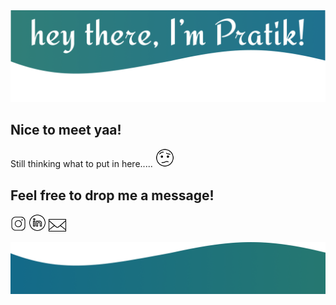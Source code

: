 <img src="header.png">

## Nice to meet yaa! 

Still thinking what to put in here..... <img src="confused.gif" width="30px" height="30px">

## Feel free to drop me a message!
<a href="https://www.instagram.com/praaatiik"><img src="instagram-3d.gif" width="25px" height="25px" /></a>
<a href="https://www.linkedin.com/in/pratik1320/"><img src="linkedin-circled-shake.gif" width="28px" height="28px" /></a>
<a href="mailto:pratikkulkarni1307@gmail.com"><img src="subscribe-1.gif" width="28px" height="28px" /></a>


<img src="footer.png">
